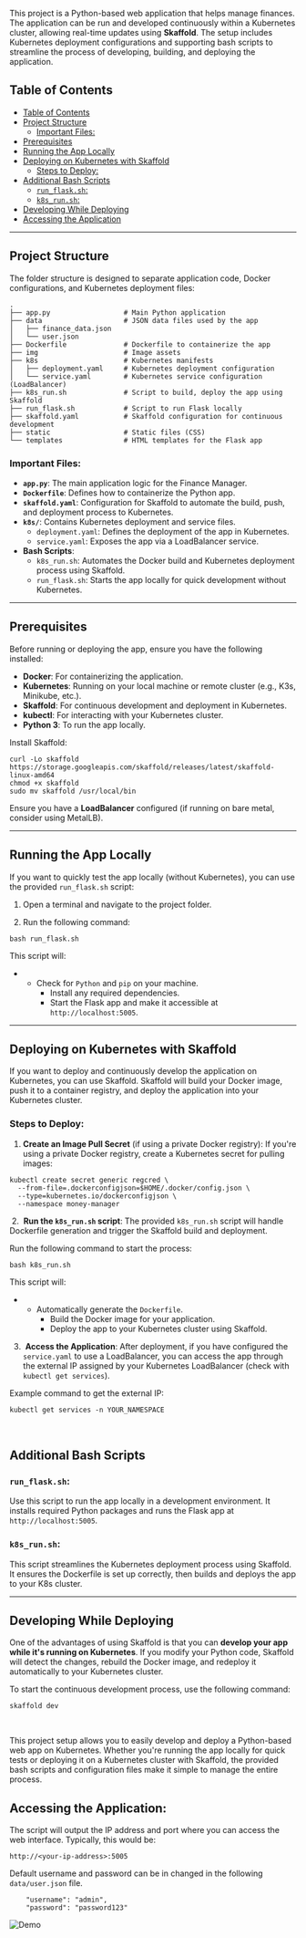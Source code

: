 This project is a Python-based web application that helps manage finances. The application can be run and developed continuously within a Kubernetes cluster, allowing real-time updates using **Skaffold**. The setup includes Kubernetes deployment configurations and supporting bash scripts to streamline the process of developing, building, and deploying the application.

## Table of Contents

- [Table of Contents](#table-of-contents)
- [Project Structure](#project-structure)
  - [Important Files:](#important-files)
- [Prerequisites](#prerequisites)
- [Running the App Locally](#running-the-app-locally)
- [Deploying on Kubernetes with Skaffold](#deploying-on-kubernetes-with-skaffold)
  - [Steps to Deploy:](#steps-to-deploy)
- [Additional Bash Scripts](#additional-bash-scripts)
  - [`run_flask.sh`:](#run_flasksh)
  - [`k8s_run.sh`:](#k8s_runsh)
- [Developing While Deploying](#developing-while-deploying)
- [Accessing the Application](#accessing-the-application)

* * *

## Project Structure

The folder structure is designed to separate application code, Docker configurations, and Kubernetes deployment files:

```
.
├── app.py                  # Main Python application
├── data                    # JSON data files used by the app
│   ├── finance_data.json
│   └── user.json
├── Dockerfile              # Dockerfile to containerize the app
├── img                     # Image assets
├── k8s                     # Kubernetes manifests
│   ├── deployment.yaml     # Kubernetes deployment configuration
│   └── service.yaml        # Kubernetes service configuration (LoadBalancer)
├── k8s_run.sh              # Script to build, deploy the app using Skaffold
├── run_flask.sh            # Script to run Flask locally
├── skaffold.yaml           # Skaffold configuration for continuous development
├── static                  # Static files (CSS)
└── templates               # HTML templates for the Flask app

```

### Important Files:

- **`app.py`**: The main application logic for the Finance Manager.
- **`Dockerfile`**: Defines how to containerize the Python app.
- **`skaffold.yaml`**: Configuration for Skaffold to automate the build, push, and deployment process to Kubernetes.
- **`k8s/`**: Contains Kubernetes deployment and service files.
    - `deployment.yaml`: Defines the deployment of the app in Kubernetes.
    - `service.yaml`: Exposes the app via a LoadBalancer service.
- **Bash Scripts**:
    - `k8s_run.sh`: Automates the Docker build and Kubernetes deployment process using Skaffold.
    - `run_flask.sh`: Starts the app locally for quick development without Kubernetes.

* * *

## Prerequisites

Before running or deploying the app, ensure you have the following installed:

- **Docker**: For containerizing the application.
- **Kubernetes**: Running on your local machine or remote cluster (e.g., K3s, Minikube, etc.).
- **Skaffold**: For continuous development and deployment in Kubernetes.
- **kubectl**: For interacting with your Kubernetes cluster.
- **Python 3**: To run the app locally.

Install Skaffold:

```
curl -Lo skaffold https://storage.googleapis.com/skaffold/releases/latest/skaffold-linux-amd64
chmod +x skaffold
sudo mv skaffold /usr/local/bin

```

Ensure you have a **LoadBalancer** configured (if running on bare metal, consider using MetalLB).

* * *

## Running the App Locally

If you want to quickly test the app locally (without Kubernetes), you can use the provided `run_flask.sh` script:

1.  Open a terminal and navigate to the project folder.
    
2.  Run the following command:
    

```
bash run_flask.sh

```

This script will:

- - Check for `Python` and `pip` on your machine.
    - Install any required dependencies.
    - Start the Flask app and make it accessible at `http://localhost:5005`.

* * *

## Deploying on Kubernetes with Skaffold

If you want to deploy and continuously develop the application on Kubernetes, you can use Skaffold. Skaffold will build your Docker image, push it to a container registry, and deploy the application into your Kubernetes cluster.

### Steps to Deploy:

1.  **Create an Image Pull Secret** (if using a private Docker registry): If you're using a private Docker registry, create a Kubernetes secret for pulling images:

```
kubectl create secret generic regcred \
  --from-file=.dockerconfigjson=$HOME/.docker/config.json \
  --type=kubernetes.io/dockerconfigjson \
  --namespace money-manager

```

&nbsp;2.  **Run the `k8s_run.sh` script**: The provided `k8s_run.sh` script will handle Dockerfile generation and trigger the Skaffold build and deployment.

Run the following command to start the process:

```
bash k8s_run.sh

```

This script will:

- - Automatically generate the `Dockerfile`.
    - Build the Docker image for your application.
    - Deploy the app to your Kubernetes cluster using Skaffold.
    

3.   **Access the Application**: After deployment, if you have configured the `service.yaml` to use a LoadBalancer, you can access the app through the external IP assigned by your Kubernetes LoadBalancer (check with `kubectl get services`).

Example command to get the external IP:

```
kubectl get services -n YOUR_NAMESPACE

```

&nbsp;

## Additional Bash Scripts

### `run_flask.sh`:

Use this script to run the app locally in a development environment. It installs required Python packages and runs the Flask app at `http://localhost:5005`.

### `k8s_run.sh`:

This script streamlines the Kubernetes deployment process using Skaffold. It ensures the Dockerfile is set up correctly, then builds and deploys the app to your K8s cluster.

* * *

## Developing While Deploying

One of the advantages of using Skaffold is that you can **develop your app while it's running on Kubernetes**. If you modify your Python code, Skaffold will detect the changes, rebuild the Docker image, and redeploy it automatically to your Kubernetes cluster.

To start the continuous development process, use the following command:

```
skaffold dev

```

&nbsp;

This project setup allows you to easily develop and deploy a Python-based web app on Kubernetes. Whether you're running the app locally for quick tests or deploying it on a Kubernetes cluster with Skaffold, the provided bash scripts and configuration files make it simple to manage the entire process.



## Accessing the Application:

The script will output the IP address and port where you can access the web interface. Typically, this would be:

```
http://<your-ip-address>:5005
```

Default username and password can be in changed in the following  `data/user.json`  file. 

```
    "username": "admin",
    "password": "password123"

```
![Demo](https://github.com/sohaib1khan/Finance_Manager_Web_Application/blob/main/Kubernetes/img/Finance_Manage.gif)
